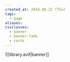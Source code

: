 ```yaml
---
created_at: 2024.08.22 (Thu)
tags:
  - page
aliases: 
cssclasses:
  - banner
  - banner-fade
  - cards
---
```

![[library.avif|banner]]
